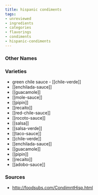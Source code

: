 ```yaml
---
title: hispanic condiments
tags:
- unreviewed
- ingredients
- categories
- flavorings
- condiments
- hispanic-condiments
---
```



### Other Names


### Varieties

* green chile sauce - [[chile-verde]]
* [[enchilada-sauce]]
* [[guacamole]]
* [[mole-sauce]]
* [[pipin]]
* [[recaito]]
* [[red-chile-sauce]]
* [[rocoto-sauce]]
* [[salsa]]
* [[salsa-verde]]
* [[taco-sauce]]
* [[chile-verde]]
* [[enchilada-sauce]]
* [[guacamole]]
* [[pipin]]
* [[recaito]]
* [[adobo-sauce]]

### Sources
* http://foodsubs.com/CondimntHisp.html
